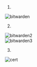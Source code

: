 1.
![bitwarden](https://user-images.githubusercontent.com/26553608/154417456-5cad85a5-61cf-48f5-bd14-ac12633a6204.JPG)  

2.

![bitwarden2](https://user-images.githubusercontent.com/26553608/154421454-09ea768f-1996-4ed8-aaca-c8bdd0ce15a7.JPG)  
![bitwarden3](https://user-images.githubusercontent.com/26553608/154421484-1f54c6cc-3ad9-499b-9688-a1156b4c3762.JPG)  

3.

![cert](https://user-images.githubusercontent.com/26553608/154549084-b20f23fa-d7f7-4f60-9f66-a79076fc9974.jpg)







